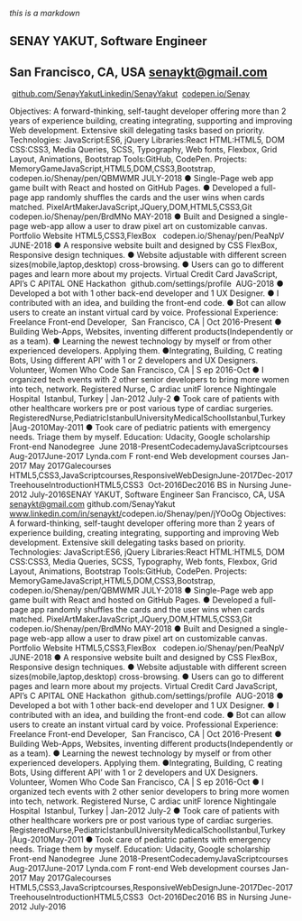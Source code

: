  *this is a markdown*
 ## SENAY YAKUT,​ ​Software Engineer 
## San Francisco, CA, USA​​​ ​senaykt@gmail.com
​​
[github.com/SenayYakut](https://github.com/SenayYakut)[Linkedin/SenayYakut](www.linkedin.com/in/senaykt/) ​ ​[codepen.io/Senay](https://codepen.io/Shenay/pen/PeaNpV)


Objectives:
A forward-thinking, self-taught developer offering more than 2 years of experience building, creating integrating, supporting and improving Web development. Extensive skill delegating tasks based on priority.
Technologies​:​
JavaScript:ES6, jQuery Libraries:React HTML:HTML5, DOM CSS:CSS3, Media Queries, SCSS,
Typography, Web fonts, Flexbox, Grid Layout, Animations, Bootstrap Tools:GitHub, CodePen.
Projects:
MemoryGame​​J​avaScript,HTML5,DOM,CSS3,Bootstrap,​​ ​codepen.io/Shenay/pen/QBMWMR​​​ ​JULY-2018 ● Single-Page web app game built with React and hosted on GitHub Pages.
● Developed a full-page app randomly shuffles the cards and the user wins when cards matched. PixelArtMaker​​J​avaScript,JQuery,DOM,HTML5,CSS3,Git ​codepen.io/Shenay/pen/BrdMNo​ ​MAY-2018 ● Built and Designed a single-page web-app allow a user to draw pixel art on customizable canvas.
Portfolio Website ​​​HTML5,CSS3,FlexBox ​​ ​ codepen.io/Shenay/pen/PeaNpV ​ ​JUNE-2018 ● A responsive website built and designed by CSS FlexBox, Responsive design techniques.
● Website adjustable with different screen sizes(mobile,laptop,desktop) cross-browsing.
● Users can go to different pages and learn more about my projects.
Virtual Credit Card ​​​JavaScript, API’s ​​C​ APITAL ONE Hackathon ​ github.com/settings/profile​ ​ AUG-2018 ● Developed a bot with 1 other back-end developer and 1 UX Designer.
● I contributed with an idea, and building the front-end code.
● Bot can allow users to create an instant virtual card by voice.
Professional Experience:
Freelance Front-end Developer, ​​ San Francisco, CA | ​​Oct 2016-Present ● Building Web-Apps, Websites, inventing different products(Independently or as a team).
● Learning the newest technology by myself or from other experienced developers. Applying them.
● ​Integrating, Building, C​​ reating Bots, Using different API’ with 1 or 2 developers and UX Designers.
Volunteer, Women Who Code ​​San Francisco, CA | S​​ ep 2016-Oct ● I organized tech events with 2 other senior developers to bring more women into tech, network.
Registered Nurse, ​C​ ardiac unit​ F​ lorence Nightingale Hospital ​​ Istanbul, Turkey​ | ​​Jan-2012 July-2 ● Took care of patients with other healthcare workers pre or post various type of cardiac surgeries. RegisteredNurse,​P​ediatricI​​stanbulUniversityMedicalSchool ​​Istanbul,Turkey​|A​ug-2010May-2011 ● Took care of pediatric patients with emergency needs. Triage them by myself.
Education:
Udacity, Google scholarship Front-end Nanodegree ​​ ​June 2018-Present​​ Codecademy​J​avaScriptcourses​ ​Aug-2017June-2017 Lynda.com ​F​ ront-end Web development courses ​Jan- 2017 May 2017​​ Galecourses​​HTML5,CSS3,JavaScriptcourses,ResponsiveWebDesign​​ J​une-2017Dec-2017 Treehouse​I​ntroductionHTML5,CSS3 ​​ ​Oct-2016Dec2016​​ BS in Nursing ​June-2012 July-2016SENAY YAKUT,​ ​Software Engineer San Francisco, CA, USA​​​ ​senaykt@gmail.com
​​
github.com/SenayYakut​​ ​ ​ www.linkedin.com/in/senaykt/ ​ ​codepen.io/Shenay/pen/jYOoOg
Objectives:
A forward-thinking, self-taught developer offering more than 2 years of experience building, creating integrating, supporting and improving Web development. Extensive skill delegating tasks based on priority.
Technologies​:​
JavaScript:ES6, jQuery Libraries:React HTML:HTML5, DOM CSS:CSS3, Media Queries, SCSS,
Typography, Web fonts, Flexbox, Grid Layout, Animations, Bootstrap Tools:GitHub, CodePen.
Projects:
MemoryGame​​J​avaScript,HTML5,DOM,CSS3,Bootstrap,​​ ​codepen.io/Shenay/pen/QBMWMR​​​ ​JULY-2018 ● Single-Page web app game built with React and hosted on GitHub Pages.
● Developed a full-page app randomly shuffles the cards and the user wins when cards matched. PixelArtMaker​​J​avaScript,JQuery,DOM,HTML5,CSS3,Git ​codepen.io/Shenay/pen/BrdMNo​ ​MAY-2018 ● Built and Designed a single-page web-app allow a user to draw pixel art on customizable canvas.
Portfolio Website ​​​HTML5,CSS3,FlexBox ​​ ​ codepen.io/Shenay/pen/PeaNpV ​ ​JUNE-2018 ● A responsive website built and designed by CSS FlexBox, Responsive design techniques.
● Website adjustable with different screen sizes(mobile,laptop,desktop) cross-browsing.
● Users can go to different pages and learn more about my projects.
Virtual Credit Card ​​​JavaScript, API’s ​​C​ APITAL ONE Hackathon ​ github.com/settings/profile​ ​ AUG-2018 ● Developed a bot with 1 other back-end developer and 1 UX Designer.
● I contributed with an idea, and building the front-end code.
● Bot can allow users to create an instant virtual card by voice.
Professional Experience:
Freelance Front-end Developer, ​​ San Francisco, CA | ​​Oct 2016-Present ● Building Web-Apps, Websites, inventing different products(Independently or as a team).
● Learning the newest technology by myself or from other experienced developers. Applying them.
● ​Integrating, Building, C​​ reating Bots, Using different API’ with 1 or 2 developers and UX Designers.
Volunteer, Women Who Code ​​San Francisco, CA | S​​ ep 2016-Oct ● I organized tech events with 2 other senior developers to bring more women into tech, network.
Registered Nurse, ​C​ ardiac unit​ F​ lorence Nightingale Hospital ​​ Istanbul, Turkey​ | ​​Jan-2012 July-2 ● Took care of patients with other healthcare workers pre or post various type of cardiac surgeries. RegisteredNurse,​P​ediatricI​​stanbulUniversityMedicalSchool ​​Istanbul,Turkey​|A​ug-2010May-2011 ● Took care of pediatric patients with emergency needs. Triage them by myself.
Education:
Udacity, Google scholarship Front-end Nanodegree ​​ ​June 2018-Present​​ Codecademy​J​avaScriptcourses​ ​Aug-2017June-2017 Lynda.com ​F​ ront-end Web development courses ​Jan- 2017 May 2017​​ Galecourses​​HTML5,CSS3,JavaScriptcourses,ResponsiveWebDesign​​ J​une-2017Dec-2017 Treehouse​I​ntroductionHTML5,CSS3 ​​ ​Oct-2016Dec2016​​ BS in Nursing ​June-2012 July-2016

